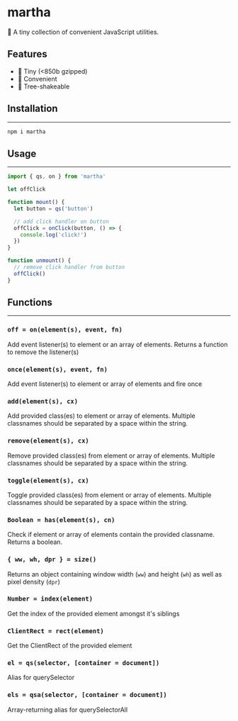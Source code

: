 # martha

🥪 A tiny collection of convenient JavaScript utilities.

## Features

- 🔬 Tiny (<850b gzipped)
- 🚕 Convenient
- 🌲 Tree-shakeable

## Installation

---

```sh
npm i martha
```

## Usage

---

```js
import { qs, on } from 'martha'

let offClick

function mount() {
  let button = qs('button')

  // add click handler on button
  offClick = onClick(button, () => {
    console.log('click!')
  })
}

function unmount() {
  // remove click handler from button
  offClick()
}
```

## Functions

---

### `off = on(element(s), event, fn)`

Add event listener(s) to element or an array of elements. Returns a function to remove the listener(s)

### `once(element(s), event, fn)`

Add event listener(s) to element or array of elements and fire once

### `add(element(s), cx)`

Add provided class(es) to element or array of elements. Multiple classnames should be separated by a space within the string.

### `remove(element(s), cx)`

Remove provided class(es) from element or array of elements. Multiple classnames should be separated by a space within the string.

### `toggle(element(s), cx)`

Toggle provided class(es) from element or array of elements. Multiple classnames should be separated by a space within the string.

### `Boolean = has(element(s), cn)`

Check if element or array of elements contain the provided classname. Returns a boolean.

### `{ ww, wh, dpr } = size()`

Returns an object containing window width (`ww`) and height (`wh`) as well as pixel density (`dpr`)

### `Number = index(element)`

Get the index of the provided element amongst it's siblings

### `ClientRect = rect(element)`

Get the ClientRect of the provided element

### `el = qs(selector, [container = document])`

Alias for querySelector

### `els = qsa(selector, [container = document])`

Array-returning alias for querySelectorAll

